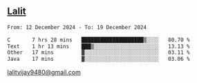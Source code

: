 ## [Lalit](https://lalit.sh)

<!--START_SECTION:waka-->

```txt
From: 12 December 2024 - To: 19 December 2024

C       7 hrs 28 mins   ████████████████████▒░░░░   80.70 %
Text    1 hr 13 mins    ███▒░░░░░░░░░░░░░░░░░░░░░   13.13 %
Other   17 mins         ▓░░░░░░░░░░░░░░░░░░░░░░░░   03.11 %
Java    17 mins         ▓░░░░░░░░░░░░░░░░░░░░░░░░   03.06 %
```

<!--END_SECTION:waka-->

lalitvijay9480@gmail.com
